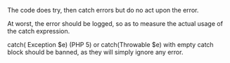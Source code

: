 The code does try, then catch errors but do no act upon the error. 

<?php

try { 
    doSomething();
} catch (Throwable $e) {
    // simply ignore this
}

?>

At worst, the error should be logged, so as to measure the actual usage of the catch expression.

catch( Exception $e) (PHP 5) or catch(Throwable $e) with empty catch block should be banned, as they will simply ignore any error. 